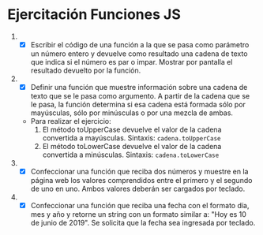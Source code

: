# Ejercitación Funciones JS

1. - [x] Escribir el código de una función a la que se pasa como parámetro un número entero y devuelve
         como resultado una cadena de texto que indica si el número es par o impar. Mostrar por pantalla el
         resultado devuelto por la función.

2. - [x] Definir una función que muestre información sobre una cadena de texto que se le pasa como
         argumento. A partir de la cadena que se le pasa, la función determina si esa cadena está formada
         sólo por mayúsculas, sólo por minúsculas o por una mezcla de ambas.
    * Para realizar el ejercicio:
         1. El método toUpperCase devuelve el valor de la cadena convertida a mayúsculas.
         Sintaxis: `cadena.toUpperCase`
         2. El método toLowerCase devuelve el valor de la cadena convertida a minúsculas.
         Sintaxis: `cadena.toLowerCase`

3. - [x] Confeccionar una función que reciba dos números y muestre en la página web los valores
         comprendidos entre el primero y el segundo de uno en uno. Ambos valores deberán ser cargados
         por teclado.

4. - [x] Confeccionar una función que reciba una fecha con el formato día, mes y año y retorne un string
         con un formato similar a: "Hoy es 10 de junio de 2019". Se solicita que la fecha sea ingresada por
         teclado.
